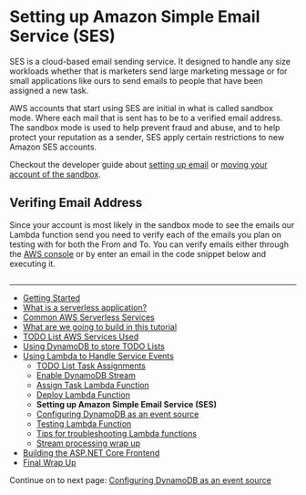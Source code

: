 # Setting up Amazon Simple Email Service (SES)

SES is a cloud-based email sending service. It designed to handle any size workloads whether that is marketers
send large marketing message or for small applications like ours to send emails to people that 
have been assigned a new task.

AWS accounts that start using SES are initial in what is called sandbox mode. Where each mail that is sent has to be
to a verified email address. The sandbox mode is used to help prevent fraud and abuse, and to help protect your reputation 
as a sender, SES apply certain restrictions to new Amazon SES accounts.

Checkout the developer guide about [setting up email](https://docs.aws.amazon.com/ses/latest/DeveloperGuide/setting-up-email.html) or [moving your account of the sandbox](https://docs.aws.amazon.com/ses/latest/DeveloperGuide/request-production-access.html).

## Verifing Email Address

Since your account is most likely in the sandbox mode to see the emails our Lambda function send you
need to verify each of the emails you plan on testing with for both the From and To. You can verify
emails either through the [AWS console](https://console.aws.amazon.com/ses/home?region=us-east-1#verified-senders-email:) or by enter an email in the code snippet below and executing it.

```cs --source-file ../Snippets/SESSnippets.cs --project ../Snippets/Snippets.csproj --region send_verification_email
```

<!-- Generated Navigation -->
---

* [Getting Started](../GettingStarted.md)
* [What is a serverless application?](../WhatIsServerless.md)
* [Common AWS Serverless Services](../CommonServerlessServices.md)
* [What are we going to build in this tutorial](../WhatAreWeBuilding.md)
* [TODO List AWS Services Used](../TODOListServices.md)
* [Using DynamoDB to store TODO Lists](../DynamoDBModule/WhatIsDynamoDB.md)
* [Using Lambda to Handle Service Events](../StreamProcessing/ServiceEvents.md)
  * [TODO List Task Assignments](../StreamProcessing/TODOTaskListAssignment.md)
  * [Enable DynamoDB Stream](../StreamProcessing/EnableDynamoDBStream.md)
  * [Assign Task Lambda Function](../StreamProcessing/LookAtLambdaFunction.md)
  * [Deploy Lambda Function](../StreamProcessing/DeployLambdaFunction.md)
  * **Setting up Amazon Simple Email Service (SES)**
  * [Configuring DynamoDB as an event source](../StreamProcessing/ConfigureLambdaEventSource.md)
  * [Testing Lambda Function](../StreamProcessing/TestingLambdaFunction.md)
  * [Tips for troubleshooting Lambda functions](../StreamProcessing/TroubleshootingLambda.md)
  * [Stream processing wrap up](../StreamProcessing/StreamProcessingWrapup.md)
* [Building the ASP.NET Core Frontend](../ASP.NETCoreFrontend/TheFrontend.md)
* [Final Wrap Up](../FinalWrapup.md)

Continue on to next page: [Configuring DynamoDB as an event source](../StreamProcessing/ConfigureLambdaEventSource.md)

